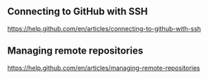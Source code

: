 ## Connecting to GitHub with SSH    
https://help.github.com/en/articles/connecting-to-github-with-ssh   
## Managing remote repositories   
https://help.github.com/en/articles/managing-remote-repositories    
##
